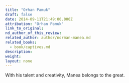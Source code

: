 ```yaml
---
title: "Orhan Pamuk"
draft: false
date: 2014-09-11T21:49:00.000Z
attribution: "Orhan Pamuk"
link_to_original:
nd_author_of_this_review:
related_author: author/norman-manea.md
related_books:
  - book/captives.md
description:
weight:
layout: none
---
```

With his talent and creativity, Manea belongs to the great.

